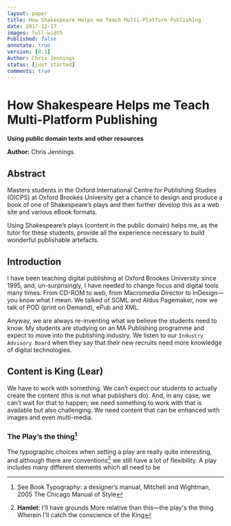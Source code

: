 ```yaml
---
layout: paper
title: How Shakespeare Helps me Teach Multi-Platform Publishing
date: 2017-12-17
images: full-width
Published: false
annotate: true
version: [0.1]
Author: Chris Jennings
status: [just started]
comments: true
---
```


# How Shakespeare Helps me Teach Multi-Platform Publishing
**Using public domain texts and other resources**

**Author:** Chris Jennings

## Abstract
Masters students in the Oxford International Centre for Publishing Studies (OICPS) at Oxford Brookes University get a chance to design and produce a book of one of Shakespeare’s plays and then further develop this as a web site and various eBook  formats.

Using Shakespeare’s plays (content in the public domain) helps me, as the tutor for these students,  provide all the experience necessary to build wonderful publishable artefacts.

## Introduction
I have been teaching digital publishing at Oxford Brookes University since 1995, and, un-surprisingly, I have needed to change focus and digital tools many times. From CD-ROM to web, from Macromedia Director to InDesign— you know what I mean. We talked of SGML and Aldus Pagemaker, now we talk of POD (print on Demand), ePub and XML.

Anyway, we are always re-inventing what we believe the students need to know.  My students are studying on an  MA Publishing programme and expect to move into the publishing industry. We listen to our `Industry Advisory Board` when they say that their new recruits need more knowledge of  digital technologies.

## Content is King (Lear)

We have to work with something. We can’t expect our students to actually create the content (this is not what publishers do). And, in any case, we can’t wait for that to happen; we need something to work with that is available but also challenging. We need content that can be enhanced with images and even multi-media.

### The Play’s the thing[^2]

The typographic choices when setting a play are really quite interesting, and although there are conventions[^1] we still have a lot of flexibility.  A play includes many different elements which  all need to be 

[^1]: **Hamlet**:
I'll have grounds
More relative than this—the play's the thing
Wherein I'll catch the conscience of the King

[^2]: See Book Typography: a designer’s manual, Mitchell and Wightman, 2005
The Chicago Manual of Style
